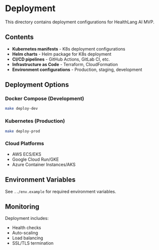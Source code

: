 # Deployment

This directory contains deployment configurations for HealthLang AI MVP.

## Contents

- **Kubernetes manifests** - K8s deployment configurations
- **Helm charts** - Helm package for K8s deployment
- **CI/CD pipelines** - GitHub Actions, GitLab CI, etc.
- **Infrastructure as Code** - Terraform, CloudFormation
- **Environment configurations** - Production, staging, development

## Deployment Options

### Docker Compose (Development)
```bash
make deploy-dev
```

### Kubernetes (Production)
```bash
make deploy-prod
```

### Cloud Platforms
- AWS ECS/EKS
- Google Cloud Run/GKE
- Azure Container Instances/AKS

## Environment Variables

See `../env.example` for required environment variables.

## Monitoring

Deployment includes:
- Health checks
- Auto-scaling
- Load balancing
- SSL/TLS termination 
